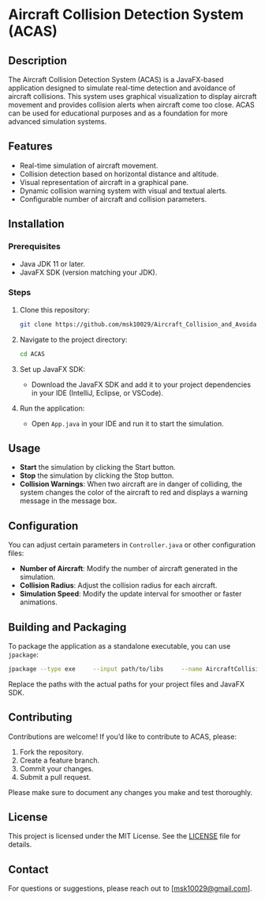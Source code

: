 
# Aircraft Collision Detection System (ACAS)

## Description
The Aircraft Collision Detection System (ACAS) is a JavaFX-based application designed to simulate real-time detection and avoidance of aircraft collisions. This system uses graphical visualization to display aircraft movement and provides collision alerts when aircraft come too close. ACAS can be used for educational purposes and as a foundation for more advanced simulation systems.

## Features
- Real-time simulation of aircraft movement.
- Collision detection based on horizontal distance and altitude.
- Visual representation of aircraft in a graphical pane.
- Dynamic collision warning system with visual and textual alerts.
- Configurable number of aircraft and collision parameters.

## Installation

### Prerequisites
- Java JDK 11 or later.
- JavaFX SDK (version matching your JDK).

### Steps
1. Clone this repository:
   ```sh
   git clone https://github.com/msk10029/Aircraft_Collision_and_Avoidance_System.git
   ```
2. Navigate to the project directory:
   ```sh
   cd ACAS
   ```
3. Set up JavaFX SDK:
   - Download the JavaFX SDK and add it to your project dependencies in your IDE (IntelliJ, Eclipse, or VSCode).

4. Run the application:
   - Open `App.java` in your IDE and run it to start the simulation.

## Usage
- **Start** the simulation by clicking the Start button.
- **Stop** the simulation by clicking the Stop button.
- **Collision Warnings**: When two aircraft are in danger of colliding, the system changes the color of the aircraft to red and displays a warning message in the message box.

## Configuration
You can adjust certain parameters in `Controller.java` or other configuration files:
- **Number of Aircraft**: Modify the number of aircraft generated in the simulation.
- **Collision Radius**: Adjust the collision radius for each aircraft.
- **Simulation Speed**: Modify the update interval for smoother or faster animations.

## Building and Packaging
To package the application as a standalone executable, you can use `jpackage`:

```sh
jpackage --type exe     --input path/to/libs     --name AircraftCollisionDetection     --main-jar YourApp.jar     --main-class com.example.MainApp     --icon path/to/icon.ico     --module-path path/to/javafx-sdk/lib     --add-modules javafx.controls,javafx.fxml     --output path/to/output
```

Replace the paths with the actual paths for your project files and JavaFX SDK.

## Contributing
Contributions are welcome! If you’d like to contribute to ACAS, please:
1. Fork the repository.
2. Create a feature branch.
3. Commit your changes.
4. Submit a pull request.

Please make sure to document any changes you make and test thoroughly.

## License
This project is licensed under the MIT License. See the [LICENSE](LICENSE) file for details.

## Contact
For questions or suggestions, please reach out to [msk10029@gmail.com].
